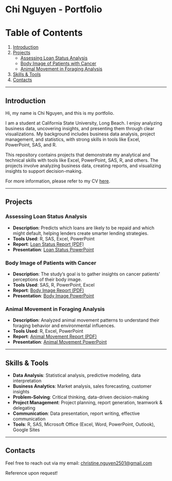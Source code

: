 # Chi Nguyen - Portfolio

# Table of Contents

1. [Introduction](#introduction)
2. [Projects](#projects)
   - [Assessing Loan Status Analysis](#assessing-loan-status-analysis)
   - [Body Image of Patients with Cancer](#body-image-of-patients-with-cancer)
   - [Animal Movement in Foraging Analysis](#animal-movement-in-foraging-analysis) 
4. [Skills & Tools](#skills--tools)
5. [Contacts](#contacts)

---

## Introduction
Hi, my name is Chi Nguyen, and this is my portfolio.

I am a student at California State University, Long Beach. I enjoy analyzing business data, uncovering insights, and presenting them through clear visualizations. 
My background includes business data analysis, project management, and statistics, with strong skills in tools like Excel, PowerPoint, SAS, and R.

This repository contains projects that demonstrate my analytical and technical skills with tools like Excel, PowerPoint, SAS, R, and others. The projects involve analyzing business data, creating reports, and visualizing insights to support decision-making.

For more information, please refer to my CV [here](Chi_Nguyen_CV.pdf). 

---

## Projects

### Assessing Loan Status Analysis
- **Description**: Predicts which loans are likely to be repaid and which might default, helping lenders create smarter lending strategies.
- **Tools Used**: R, SAS, Excel, PowerPoint
- **Report**: [Loan Status Report (PDF)](Loan_Status_Report.pdf)
- **Presentation**: [Loan Status PowerPoint](Loan_Status_PPTX.pptx)

### Body Image of Patients with Cancer
- **Description**: The study’s goal is to gather insights on cancer patients' perceptions of their body image.
- **Tools Used**: SAS, R, PowerPoint, Excel
- **Report**: [Body Image Report (PDF)](Body_Image_Report.pdf)
- **Presentation**: [Body Image PowerPoint](Body_Image_PPTX.pptx)

### Animal Movement in Foraging Analysis
- **Description**: Analyzed animal movement patterns to understand their foraging behavior and environmental influences.
- **Tools Used**: R, Excel, PowerPoint
- **Report**: [Animal Movement Report (PDF)](Animal_Movement_Report.pdf)
- **Presentation**: [Animal Movement PowerPoint](Animal_Movement_PPTX.pptx)

---

## Skills & Tools
- **Data Analysis**: Statistical analysis, predictive modeling, data interpretation
- **Business Analytics**: Market analysis, sales forecasting, customer insights
- **Problem-Solving**: Critical thinking, data-driven decision-making
- **Project Management**: Project planning, report generation, teamwork & delegating
- **Communication**: Data presentation, report writing, effective communication
- **Tools**: R, SAS, Microsoft Office (Excel, Word, PowerPoint, Outlook), Google Sites

---

## Contacts
Feel free to reach out via my email: [christine.nguyen2501@gmail.com](mailto:christine.nguyen2501@gmail.com)

Reference upon request!
